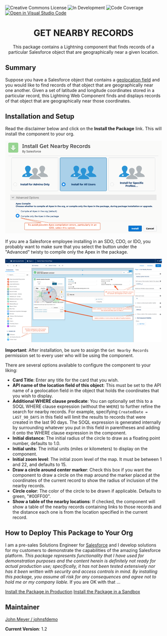 ![Creative Commons License](https://img.shields.io/badge/license-Creative%20Commons-success) ![In Development](https://img.shields.io/badge/status-Released-success) ![Code Coverage](https://img.shields.io/badge/apex%20code%20coverage-100%25-success) [![Open in Visual Studio Code](https://open.vscode.dev/badges/open-in-vscode.svg)](https://open.vscode.dev/SFDC-Assets/Get-Nearby-Records)

<h1 align="center">GET NEARBY RECORDS</h1>
<p align="center">
This package contains a Lightning component that finds records of a particular Salesforce object that are geographically near a given location.
</p>

## Summary

Suppose you have a Salesforce object that contains a [geolocation field](https://help.salesforce.com/articleView?id=custom_field_geolocate_overview.htm&type=0) and you would like to find records of that object that are geographically near one another. Given a set of latitude and longitude coordinates stored in a particular record, this Lightning Web Component finds and displays records of that object that are geographically near those coordinates.

## Installation and Setup

Read the disclaimer below and click on the **Install the Package** link. This will install the component to your org.

![Installation](/images/Installation.png)

If you are a Salesforce employee installing in an SDO, CDO, or IDO, you probably want to make sure that you select the button under the "Advanced" twisty to compile only the Apex in the package.

![Configuration](/images/Configuration.png)

**Important**: After installation, be sure to assign the `Get Nearby Records` permission set to every user who will be using the component.

There are several options available to configure the component to your liking:

- **Card Title**: Enter any title for the card that you wish.
- **API name of the location field of this object**: This must be set to the API name of a geolocation field in the object that holds the coordinates that you wish to display.
- **Additional WHERE clause predicate**: You can optionally set this to a SOQL WHERE clause expression (without the `WHERE`) to further refine the search for nearby records. For example, specifying `CreatedDate = LAST_90_DAYS` in this field will limit the results to records that were created in the last 90 days. The SOQL expression is generated internally by surrounding whatever you put in this field in parentheses and adding it onto the WHERE clause expression in the component.
- **Initial distance**: The initial radius of the circle to draw as a floating point number, defaults to 1.0.
- **Initial units**: The initial units (miles or kilometers) to display on the component.
- **Initial zoom level**: The initial zoom level of the map. It must be between 1 and 22, and defaults to 15.
- **Draw a circle around center marker**: Check this box if you want the component to draw a circle on the map around the marker placed at the coordinates of the current record to show the radius of inclusion of the nearby records.
- **Circle color**: The color of the circle to be drawn if applicable. Defaults to green, "#00FF00".
- **Show a table of the nearby locations**: If checked, the component will show a table of the nearby records containing links to those records and the distance each one is from the location specified in the current record.

## How to Deploy This Package to Your Org

I am a pre-sales Solutions Engineer for [Salesforce](https://www.salesforce.com) and I develop solutions for my customers to demonstrate the capabilities of the amazing Salesforce platform. _This package represents functionality that I have used for demonstration purposes and the content herein is definitely not ready for actual production use; specifically, it has not been tested extensively nor has it been written with security and access controls in mind. By installing this package, you assume all risk for any consequences and agree not to hold me or my company liable._ If you are OK with that ...

[Install the Package in Production](https://login.salesforce.com/packaging/installPackage.apexp?p0=04t2E000001fErdQAE)
[Install the Package in a Sandbox](https://test.salesforce.com/packaging/installPackage.apexp?p0=04t2E000001fErdQAE)

## Maintainer

[John Meyer / johnsfdemo](https://github.com/johnsfdemo)

**Current Version**: 1.2
